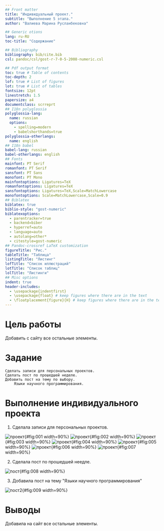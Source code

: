 ```yaml
---
## Front matter
title: "Индивидуальный проект."
subtitle: "Выполнение 5 этапа."
author: "Валиева Марина Русланбековна"

## Generic otions
lang: ru-RU
toc-title: "Содержание"

## Bibliography
bibliography: bib/cite.bib
csl: pandoc/csl/gost-r-7-0-5-2008-numeric.csl

## Pdf output format
toc: true # Table of contents
toc-depth: 2
lof: true # List of figures
lot: true # List of tables
fontsize: 12pt
linestretch: 1.5
papersize: a4
documentclass: scrreprt
## I18n polyglossia
polyglossia-lang:
  name: russian
  options:
	- spelling=modern
	- babelshorthands=true
polyglossia-otherlangs:
  name: english
## I18n babel
babel-lang: russian
babel-otherlangs: english
## Fonts
mainfont: PT Serif
romanfont: PT Serif
sansfont: PT Sans
monofont: PT Mono
mainfontoptions: Ligatures=TeX
romanfontoptions: Ligatures=TeX
sansfontoptions: Ligatures=TeX,Scale=MatchLowercase
monofontoptions: Scale=MatchLowercase,Scale=0.9
## Biblatex
biblatex: true
biblio-style: "gost-numeric"
biblatexoptions:
  - parentracker=true
  - backend=biber
  - hyperref=auto
  - language=auto
  - autolang=other*
  - citestyle=gost-numeric
## Pandoc-crossref LaTeX customization
figureTitle: "Рис."
tableTitle: "Таблица"
listingTitle: "Листинг"
lofTitle: "Список иллюстраций"
lotTitle: "Список таблиц"
lolTitle: "Листинги"
## Misc options
indent: true
header-includes:
  - \usepackage{indentfirst}
  - \usepackage{float} # keep figures where there are in the text
  - \floatplacement{figure}{H} # keep figures where there are in the text
---
```


# Цель работы

Добавить с сайту все остальные элементы.

# Задание


    Сделать записи для персональных проектов.
    Сделать пост по прошедшей неделе.
    Добавить пост на тему по выбору.
        Языки научного программирования.


# Выполнение индивидуального проекта

1. Сделала записи для персональных проектов.

![проект](image/1.jpg){#fig:001 width=90%}
![проект](image/2.jpg){#fig:002 width=90%}
![проект](image/3.jpg){#fig:003 width=90%}
![проект](image/4.jpg){#fig:004 width=90%}
![проект](image/5.jpg){#fig:005 width=90%}
![проект](image/6.jpg){#fig:006 width=90%}
![проект](image/7.jpg){#fig:007 width=90%}

2. Сделала пост по прошедшей неедле.

![пост](image/8.jpg){#fig:008 width=90%}

3. Добавила пост на тему "Языки научного программирования"

![пост2](image/9.jpg){#fig:009 width=90%}

# Выводы

Добавила на сайт все остальные элементы.
